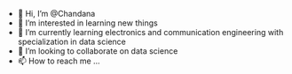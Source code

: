 - 👋 Hi, I’m @Chandana
- 👀 I’m interested in learning new things 
- 🌱 I’m currently learning electronics and communication engineering with specialization in data science 
- 💞️ I’m looking to collaborate on data science 
- 📫 How to reach me ...

<!---
DSivaChandana/DSivaChandana is a ✨ special ✨ repository because its `README.md` (this file) appears on your GitHub profile.
You can click the Preview link to take a look at your changes.
--->
